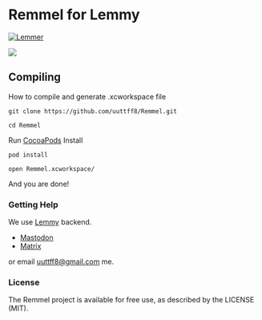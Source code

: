 # Remmel for Lemmy

[![Lemmer](https://uuttff8.github.io/static/imgs/App_Store_Badge_135x40.svg)](https://apps.apple.com/us/app/lemmer-client-for-lemmy/id1547988171)

![](/design/LemmerScreens-1.png  "")

## Compiling 
How to compile and generate .xcworkspace file

 `git clone https://github.com/uuttff8/Remmel.git`   
 
 `cd Remmel`
   
 Run [CocoaPods](https://cocoapods.org/) Install
 
 `pod install`
 
 `open Remmel.xcworkspace/`


And you are done!

### Getting Help 
We use [Lemmy](https://github.com/LemmyNet/lemmy/) backend. 

- [Mastodon](https://mastodon.social/@LemmyDev)
- [Matrix](https://matrix.to/#/#lemmy:matrix.org)

or email uuttff8@gmail.com me.

### License 
The Remmel project is available for free use, as described by the LICENSE (MIT).

